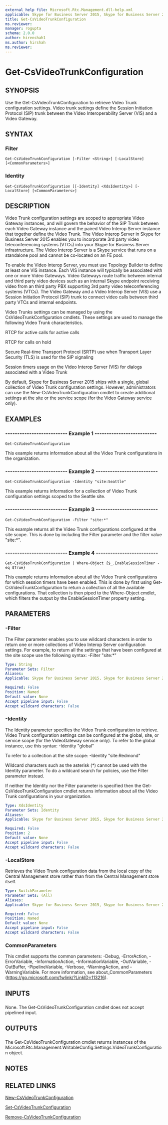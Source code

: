 ```yaml
---
external help file: Microsoft.Rtc.Management.dll-help.xml
applicable: Skype for Business Server 2015, Skype for Business Server 2019
title: Get-CsVideoTrunkConfiguration
ms.reviewer: 
manager: rogupta
schema: 2.0.0
author: hirenshah1
ms.author: hirshah
ms.reviewer:
---
```


# Get-CsVideoTrunkConfiguration

## SYNOPSIS
Use the Get-CsVideoTrunkConfiguration to retrieve Video Trunk configuration settings.
Video trunk settings define the Session Initiation Protocol (SIP) trunk between the Video Interoperability Server (VIS) and a Video Gateway.

## SYNTAX

### Filter
```
Get-CsVideoTrunkConfiguration [-Filter <String>] [-LocalStore] [<CommonParameters>]
```

### Identity
```
Get-CsVideoTrunkConfiguration [[-Identity] <XdsIdentity>] [-LocalStore] [<CommonParameters>]
```

## DESCRIPTION
Video Trunk configuration settings are scoped to appropriate Video Gateway instances, and will govern the behavior of the SIP Trunk between each Video Gateway instance and the paired Video Interop Server instance that together define the Video Trunk.
The Video Interop Server in Skype for Business Server 2015 enables you to incorporate 3rd party video teleconferencing systems (VTCs) into your Skype for Business Server infrastructure.
The Video Interop Server is a Skype service that runs on a standalone pool and cannot be co-located on an FE pool.

To enable the Video Interop Server, you must use Topology Builder to define at least one VIS instance.
Each VIS instance will typically be associated with one or more Video Gateways.
Video Gateways route traffic between internal and third party video devices such as an internal Skype endpoint receiving video from an third party PBX supporting 3rd party video teleconferencing systems (VTCs).
The Video Gateway and a Video Interop Server (VIS) use a Session Initiation Protocol (SIP) trunk to connect video calls between third party VTCs and internal endpoints.

Video Trunks settings can be managed by using the CsVideoTrunkConfiguration cmdlets.
These settings are used to manage the following Video Trunk characteristics.

RTCP for active calls for active calls

RTCP for calls on hold

Secure Real-time Transport Protocol (SRTP) use when Transport Layer Security (TLS) is used for the SIP signaling

Session timers usage on the Video Interop Server (VIS) for dialogs associated with a Video Trunk

By default, Skype for Business Server 2015 ships with a single, global collection of Video Trunk configuration settings.
However, administrators can use the New-CsVideoTrunkConfiguration cmdlet to create additional settings at the site or the service scope (for the Video Gateway service only).

## EXAMPLES

### -------------------------- Example 1 -------------------------- 
```
Get-CsVideoTrunkConfiguration
```

This example returns information about all the Video Trunk configurations in the organization.


### -------------------------- Example 2 -------------------------- 
```
Get-CsVideoTrunkConfiguration -Identity "site:Seattle"
```

This example returns information for a collection of Video Trunk configuration settings scoped to the Seattle site.


### -------------------------- Example 3 -------------------------- 
```
Get-CsVideoTrunkConfiguration -Filter "site:*"
```

This example returns all the Video Trunk configurations configured at the site scope.
This is done by including the Filter parameter and the filter value "site:*".

### -------------------------- Example 4 -------------------------- 
```
Get-CsVideoTrunkConfiguration | Where-Object {$_.EnableSessionTimer -eq $True}
```

This example returns information about all the Video Trunk configurations for which session timers have been enabled.
This is done by first using Get-CsVideoTrunkConfiguration to return a collection of all the available configurations.
That collection is then piped to the Where-Object cmdlet, which filters the output by the EnableSessionTimer property setting.


## PARAMETERS

### -Filter
The Filter parameter enables you to use wildcard characters in order to return one or more collections of Video Interop Server configuration settings.
For example, to return all the settings that have been configured at the site scope use the following syntax: -Filter "site:*"

```yaml
Type: String
Parameter Sets: Filter
Aliases: 
Applicable: Skype for Business Server 2015, Skype for Business Server 2019

Required: False
Position: Named
Default value: None
Accept pipeline input: False
Accept wildcard characters: False
```

### -Identity
The Identity parameter specifies the Video Trunk configuration to retrieve.
Video Trunk configuration settings can be configured at the global, site, or service scope (for the VideoGateway service only).
To refer to the global instance, use this syntax: -Identity "global"

To refer to a collection at the site scope: -Identity "site:Redmond"

Wildcard characters such as the asterisk (*) cannot be used with the Identity parameter.
To do a wildcard search for policies, use the Filter parameter instead.

If neither the Identity nor the Filter parameter is specified then the Get-CsVideoTrunkConfiguration cmdlet returns information about all the Video Trunk configurations in your organization.

```yaml
Type: XdsIdentity
Parameter Sets: Identity
Aliases: 
Applicable: Skype for Business Server 2015, Skype for Business Server 2019

Required: False
Position: 2
Default value: None
Accept pipeline input: False
Accept wildcard characters: False
```

### -LocalStore
Retrieves the Video Trunk configuration data from the local copy of the Central Management store rather than from the Central Management store itself.

```yaml
Type: SwitchParameter
Parameter Sets: (All)
Aliases: 
Applicable: Skype for Business Server 2015, Skype for Business Server 2019

Required: False
Position: Named
Default value: None
Accept pipeline input: False
Accept wildcard characters: False
```

### CommonParameters
This cmdlet supports the common parameters: -Debug, -ErrorAction, -ErrorVariable, -InformationAction, -InformationVariable, -OutVariable, -OutBuffer, -PipelineVariable, -Verbose, -WarningAction, and -WarningVariable. For more information, see about_CommonParameters (https://go.microsoft.com/fwlink/?LinkID=113216).

## INPUTS

###  
None.
The Get-CsVideoTrunkConfiguration cmdlet does not accept pipelined input.

## OUTPUTS

###  
The Get-CsVideoTrunkConfiguration cmdlet returns instances of the Microsoft.Rtc.Management.WritableConfig.Settings.VideoTrunkConfiguration object.

## NOTES

## RELATED LINKS

[New-CsVideoTrunkConfiguration](New-CsVideoTrunkConfiguration.md)

[Set-CsVideoTrunkConfiguration](Set-CsVideoTrunkConfiguration.md)

[Remove-CsVideoTrunkConfiguration](Remove-CsVideoTrunkConfiguration.md)

